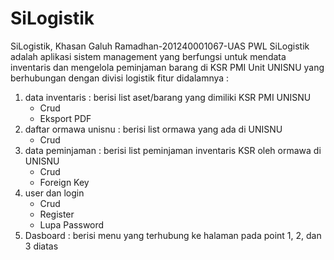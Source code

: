 # SiLogistik
SiLogistik, Khasan Galuh Ramadhan-201240001067-UAS PWL
SiLogistik adalah aplikasi sistem management yang berfungsi untuk mendata inventaris dan mengelola peminjaman barang di KSR PMI Unit UNISNU yang berhubungan dengan divisi logistik
fitur didalamnya :
  1. data inventaris : berisi list aset/barang yang dimiliki KSR PMI UNISNU 
      - Crud
      - Eksport PDF
  2. daftar ormawa unisnu : berisi list ormawa yang ada di UNISNU
      - Crud
  3. data peminjaman : berisi list peminjaman inventaris KSR oleh ormawa di UNISNU
      - Crud
      - Foreign Key
  4. user dan login
      - Crud
      - Register
      - Lupa Password
  5. Dasboard : berisi menu yang terhubung ke halaman pada point 1, 2, dan 3 diatas
